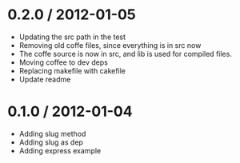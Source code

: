 
0.2.0 / 2012-01-05 
==================

  * Updating the src path in the test
  * Removing old coffe files, since everything is in src now
  * The coffe source is now in src, and lib is used for compiled files.
  * Moving coffee to dev deps
  * Replacing makefile with cakefile
  * Update readme

0.1.0 / 2012-01-04 
==================

  * Adding slug method
  * Adding slug as dep
  * Adding express example
